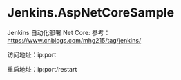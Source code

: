 # Jenkins.AspNetCoreSample

Jenkins 自动化部署 Net Core:
参考：https://www.cnblogs.com/mhg215/tag/jenkins/

访问地址：ip:port

重启地址：ip:port/restart